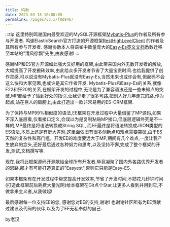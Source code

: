 ```yaml
---
title: 鸣谢
date: 2023-03-18 10:00:00
permalink: /pages/v3.x/f0d846/
---
```

:::tip
这里特别鸣谢国内最受欢迎的MySQL开源框架[Mybatis-Plus](https://mp.baomidou.com/)的作者及所有参与开发者.
鸣谢ElasticSearch官方打造的开源框架[RestHighLevelClient](https://www.elastic.co/guide/en/elasticsearch/client/java-rest/index.html)
的作者及其所有参与开发者.
感谢协助本人将语雀中数量庞大的[Easy-Es英文文档](https://www.yuque.com/laohan-14b9d/tald79/qf7ns2)悉数迁移至本站的"清风徐飘"先生,由衷感谢!
:::

感谢MP和ES官方开源如此强大又好用的框架,由此带来国内外无数开发者的解放,大幅提高了开发搬砖效率,由此给众多开发者节省了大量宝贵时间.也给我提供了创作灵感,可以说没有Mybatis-Plus就没有Easy-Es,当然未来也或许会有,但起码不会这么快和大家见面,也或许是其它作者开发. Mybatis-Plus和Easy-Es的关系,就像F22和歼20的关系,在框架开发的过程中,无论是为了兼容语法还是一些未知点的突破,MP都给予了恰到好处的指引,让我少走了很多弯路,把别人好几年走完的路,作为起点,站在巨人的肩膀上,由此打造出一款非常易用的ES-ORM框架.

为了保持与MP99%相似度的语法,EE框架在开发过程中大量借鉴了MP源码,如果不深入底层看,仅看接口定义,会误以为是复制粘贴MP接口,但底层逻辑终究是不一样的,MP最终是将语法转换成String SQL, 而EE最终是将语法转换成JSON类型的ES语法,本质上还是有挺大差别,这里面依旧有很多创新点和难点需要突破,由于ES天然的复杂性和高门槛，开发EE的难度要远大于MP,期间有几个难点,一度让我产生放弃的念头,还好最后通过各种努力和思考,以及坚持不懈,完成了整个框架的开发,测试,文档撰写等.

现在,我将此框架源码开源献给全球所有开发者,毕竟凝聚了国内外各路优秀开发者的思路,那才有可能打造真正的"Easyest",否则它只能是Easy-ES.

如果本框架有在开发过程中帮您提高开发效率,节省了开发时间,不妨花几秒钟时间(打造此框架前后耗费大量光阴)给本框架在Git点个Star,让更多人看到并用到它,不做拿来主义者,从我做起!

最后感谢每一位支持EE的您, 感谢您对EE的支持,谢谢! 也谢谢社区所有为EE贡献过建议及代码的伙伴,以及为了EE无私奉献的自己.

by老汉

